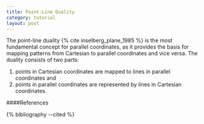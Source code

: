 ```yaml
---
title: Point-Line Duality
category: tutorial
layout: post
---
```


The point-line duality {% cite inselberg_plane_1985 %} is the most fundamental concept for parallel coordinates, as it provides the basis for mapping patterns from Cartesian to parallel coordinates and vice versa. The duality consists of two parts:

1. points in Cartesian coordinates are mapped to lines in parallel coordinates and
2. points in parallel coordinates are represented by lines in Cartesian coordinates.

<link rel="stylesheet" type="text/css"
  href="{{site.baseurl}}/css/tutorial.css">
<style>

#cartesian {
  /*float: left;*/
  margin-right: 20px;
}

#parallel {
  /*float: right;*/
  margin-left: 20px;
}

</style>

<div id="container">
  <!-- <div id="cartesian"></div> -->
  <!-- <div id="parallel"></div> -->
</div>

<script type="text/javascript" src="{{site.baseurl}}/js/point_line_duality.js"></script>


####References

{% bibliography --cited %}